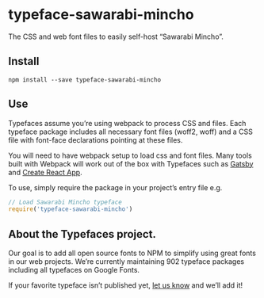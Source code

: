 
# typeface-sawarabi-mincho

The CSS and web font files to easily self-host “Sawarabi Mincho”.

## Install

`npm install --save typeface-sawarabi-mincho`

## Use

Typefaces assume you’re using webpack to process CSS and files. Each typeface
package includes all necessary font files (woff2, woff) and a CSS file with
font-face declarations pointing at these files.

You will need to have webpack setup to load css and font files. Many tools built
with Webpack will work out of the box with Typefaces such as [Gatsby](https://github.com/gatsbyjs/gatsby)
and [Create React App](https://github.com/facebookincubator/create-react-app).

To use, simply require the package in your project’s entry file e.g.

```javascript
// Load Sawarabi Mincho typeface
require('typeface-sawarabi-mincho')
```

## About the Typefaces project.

Our goal is to add all open source fonts to NPM to simplify using great fonts in
our web projects. We’re currently maintaining 902 typeface packages
including all typefaces on Google Fonts.

If your favorite typeface isn’t published yet, [let us know](https://github.com/KyleAMathews/typefaces)
and we’ll add it!

